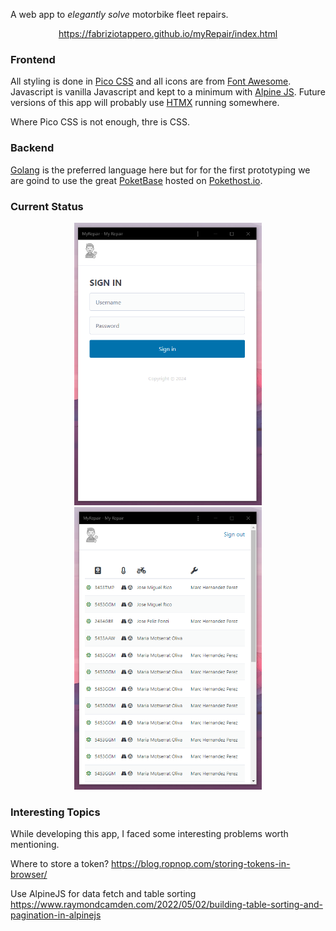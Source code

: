 A web app to *elegantly solve* motorbike fleet repairs.

<p align="center">
  <a href="https://fabriziotappero.github.io/myRepair/index.html">https://fabriziotappero.github.io/myRepair/index.html</a>
</p>

### Frontend
All styling is done in [Pico CSS](https://picocss.com/) and all icons are from [Font Awesome](https://fontawesome.com/icons). 
Javascript is vanilla Javascript and kept to a minimum with [Alpine JS](https://alpinejs.dev/start-here). Future versions of this app 
will probably use [HTMX](https://htmx.org/) running somewhere.

Where Pico CSS is not enough, thre is CSS.

### Backend
[Golang](https://golang.org/) is the preferred language here but for for the first prototyping we are goind to
use the great [PoketBase](https://pocketbase.io/) hosted on [Pokethost.io](https://app.pockethost.io/).

### Current Status

<p align="center" width="100%">
  <img src="assets/app1.png" width="300px">
  <img src="assets/app2.png" width="300px">
</p>

### Interesting Topics

While developing this app, I faced some interesting problems worth mentioning.

Where to store a token?
https://blog.ropnop.com/storing-tokens-in-browser/

Use AlpineJS for data fetch and table sorting
https://www.raymondcamden.com/2022/05/02/building-table-sorting-and-pagination-in-alpinejs

